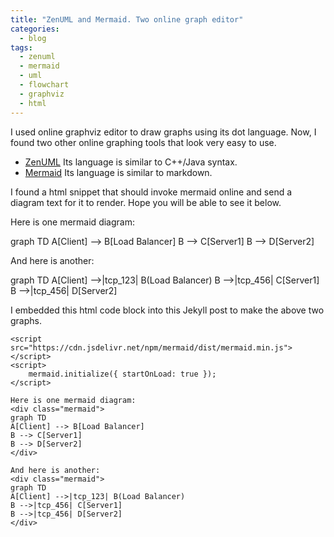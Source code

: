 ```yaml
---
title: "ZenUML and Mermaid. Two online graph editor"
categories:
  - blog
tags:
  - zenuml
  - mermaid
  - uml
  - flowchart
  - graphviz
  - html
---
```

I used online graphviz editor to draw graphs using its dot language. Now, I found two other online graphing tools that look very easy to use.  
* [ZenUML](https://app.zenuml.com/) Its language is similar to C++/Java syntax.
* [Mermaid](https://mermaid-js.github.io/mermaid/#/n00b-overview) Its language is similar to markdown.

I found a html snippet that should invoke mermaid online and send a diagram text for it to render. Hope you will be able to see it below.

<script src="https://cdn.jsdelivr.net/npm/mermaid/dist/mermaid.min.js"></script>
<script>
    mermaid.initialize({ startOnLoad: true });
</script>

Here is one mermaid diagram:
<div class="mermaid">
graph TD
A[Client] --> B[Load Balancer]
B --> C[Server1]
B --> D[Server2]
</div>

And here is another:
<div class="mermaid">
graph TD
A[Client] -->|tcp_123| B(Load Balancer)
B -->|tcp_456| C[Server1]
B -->|tcp_456| D[Server2]
</div>

I embedded this html code block into this Jekyll post to make the above two graphs.
```
<script src="https://cdn.jsdelivr.net/npm/mermaid/dist/mermaid.min.js"></script>
<script>
    mermaid.initialize({ startOnLoad: true });
</script>

Here is one mermaid diagram:
<div class="mermaid">
graph TD
A[Client] --> B[Load Balancer]
B --> C[Server1]
B --> D[Server2]
</div>

And here is another:
<div class="mermaid">
graph TD
A[Client] -->|tcp_123| B(Load Balancer)
B -->|tcp_456| C[Server1]
B -->|tcp_456| D[Server2]
</div>
```
